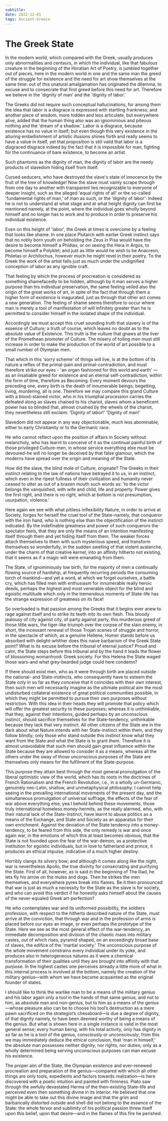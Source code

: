 ```yaml
---
subtitle:
date: 2022-12-01
tags: Ancient-Greece
---
```


# The Greek State

In the modern world, which compared with the Greek, usually produces only abnormalities and centaurs, in which the individual, like that fabulous creature in the beginning of the Horatian Art of Poetry, is jumbled together out of pieces, here in the modern world in one and the same man the greed of the struggle for existence and the need for art show themselves at the same time: out of this unatural amalgamation has originated the dilemma, to excuse and to consecrate that first greed before this need for art. Therefore we believe in the 'dignity of man' and the 'dignity of labor.'

The Greeks did not require such conceptual hallucinations, for among them the idea that labor is a disgrace is expressed with startling frankness; and another piece of wisdom, more hidden and less articulate, but everywhere alive, added that the human thing also was an ignominious and piteous nothing and the 'dream of a shadow.' Labor is a disgrace, because existence has no value in itself; but even though this very existence in the alluring embellishment of artistic illusions shines forth and really seems to have a value in itself, yet that proposition is still valid that labor is a disgraced disgrace indeed by the fact that it is impossible for man, fighting for the continuance of bare existence, to become an artist. 

Such phantoms as the dignity of man, the dignity of labor are the needy products of slavedom hiding itself from itself.

Cursed seducers, who have destroyed the slave's state of innocence by the fruit of the tree of knowledge! Now the slave must vainly scrape through from one day to another with transparent lies recognizable to everyone of deeper insight, such as the alleged 'equal rights of all' or the so-called 'fundamental rights of man,' of man as such, or the 'dignity of labor': Indeed he is not to understand at what stage and at what height dignity can first be mentioned namely, at the point, where the individual goes wholly beyond himself and no longer has to work and to produce in order to preserve his individual existence. 

Even on this height of 'labor', the Greek at times is overcome by a feeling that looks like shame. In one place Plutarch with earlier Greek instinct says that no nobly born youth on beholding the Zeus in Pisa would have the desire to become himself a Phidias, or on seeing the Hera in Argos, to become himself a Polyklet; and just as little would he wish to be Anacreon, Philetas or Archilochus, however much he might revel in their poetry. To the Greek the work of the artist falls just as much under the undignified conception of labor as any ignoble craft. 

That feeling by which the process of procreation is considered as something shamefacedly to be hidden, although by it man serves a higher purpose than his individual preservation, the same feeling veiled also the origin of the great works of art, in spite of the fact that through them a higher form of existence is inagurated, just as through that other act comes a new generation. The feeling of shame seems therefore to occur where man is merely a tool of manifestation of will infinitely greater than he is permitted to consider himself in the isolated shape of the individual. 

Accordingly we must accept this cruel sounding truth that slavery is of the essence of Culture; a truth of course, which leaves no doubt as to the absolute value of Existence. This truth is the vulture that gnaws at the liver of the Promethean promoter of Culture. The misery of toiling men must still increase in order to make the production of the world of art possible to a small number of Olympian men. 

That which in this 'sorry scheme' of things will live, is at the bottom of its nature a reflex of the primal-pain and primal-contradiction, and must therefore strike our eyes - 'an organ fashioned for this world and earth' — as an insatiable greed for existence and an eternal self-contradiction, within the form of time, therefore as Becoming. Every moment devours the preceding one, every birth is the death of innumerable beings; begetting, living, murdering, all is one. Therefore we may compare this grand Culture with a blood-stained victor, who in his triumphal procession carries the defeated along as slaves chained to his chariot, slaves whom a beneficent power has so blinded that, almost crushed by the wheels of the chariot, they nevertheless still exclaim: 'Dignity of labor!' 'Dignity of man!'

Slavedom did not appear in any way objectionable, much less abominable, either to early Christianity or to the Germanic race. 

He who cannot reflect upon the position of affairs in Society without melancholy, who has learnt to conceive of it as the continual painful birth of those privileged Culture-men, in whose service everything else must be devoured-he will no longer be deceived by that false glamour, which the moderns have spread over the origin and meaning of the State. 

How did the slave, the blind mole of Culture, originate? The Greeks in their instinct relating to the law of nations have betrayed it to us, in an instinct, which even in the ripest fullness of their civilization and humanity never ceased to utter as out of a brazen mouth such words as: 'to the victor belongs the vanquished, with wife and child, life and property. Power gives the first right, and there is no right, which at bottom is not presumption, usurpation, violence.'

Here again we see with what pitiless inflexibility Nature, in order to arrive at Society, forges for herself the cruel tool of the State-namely, that conqueror with the iron hand, who is nothing else than the objectification of the instinct indicated. By the indefinable greatness and power of such conquerors the spectator feels, that they are only the means of an intention manifesting itself through them and yet hiding itself from them. The weaker forces attach themselves to them with such mysterious speed, and transform themselves so wonderfully, in the sudden swelling of that violent avalanche, under the charm of that creative kernel, into an affinity hitherto not existing, that it seems as if a magic will were emanating from them.

The State, of ignominiously low birth, for the majority of men a continually flowing source of hardship, at frequently recurring periods the consuming torch of mankind—and yet a word, at which we forget ourselves, a battle cry, which has filled men with enthusiasm for innumerable really heroic deeds, perhaps the highest and most venerable object for the blind and egoistic multitude which only in the tremendous moments of State-life has the strange expression of greatness on its face! 

So overloaded is that passion among the Greeks that it begins ever anew to rage against itself and to strike its teeth into its own flesh. This bloody jealousy of city against city, of party against party, this murderous greed of those little wars, the tiger-like triumph over the corpse of the slain enemy, in short, the incessant renewal of those Trojan scenes of struggle and horror, in the spectacle of which, as a genuine Hellene, Homer stands before us absorbed with delight-whither does this naive barbarism of the Greek State point? What is its excuse before the tribunal of eternal justice? Proud and calm, the State steps before this tribunal and by the hand it leads the flower of blossoming womanhood: Greek society. For this Helena the State waged those wars-and what grey-bearded judge could here condemn?

If there should exist men, who as it were through birth are placed outside the national- and State-instincts, who consequently have to esteem the State only in so far as they conceive that it coincides with their own interest, then such men will necessarily imagine as the ultimate political aim the most undisturbed collateral existence of great political communities possible, in which they might be permitted to pursue their own purposes without restriction. With this idea in their heads they will promote that policy which will offer the greatest security to these purposes; whereas it is unthinkable, that they, against their intentions, guided perhaps by an unconscious instinct, should sacrifice themselves for the State-tendency, unthinkable because they lack that very instinct. All other citizens of the State are in the dark about what Nature intends with her State-instinct within them, and they follow blindly; only those who stand outside this instinct know what they want from the State and what the State is to grant them. Therefore it is almost unavoidable that such men should gain great influence within the State because they are allowed to consider it as a means, whereas all the others under the sway of those unconscious purposes of the State are themselves only means for the fulfilment of the State-purpose.

This purpose they attain best through the most general promulgation of the liberal optimistic view of the world, which has its roots in the doctrines of French Rationalism and the French Revolution, i.e., in a wholly un-Germanic, genuinely neo-Latin, shallow, and unmetaphysical philosophy. I cannot help seeing in the prevailing international movements of the present day, and the simultaneous promulgation of universal suffrage, the effects of the fear of war above everything else, yea I behold behind these movements, those truly international homeless money-hermits, as the really alarmed, who, with their natural lack of the State-instinct, have learnt to abuse politics as a means of the Exchange, and State and Society as an apparatus for their own enrichment. Against the deviation of the State tendency into a money-tendency, to be feared from this side, the only remedy is war and once again war, in the emotions of which this at least becomes obvious, that the State is not founded upon the fear of the war-demon, as a protective institution for egoistic individuals, but in love to fatherland and prince, it produces an ethical impulse, indicative of a much higher destiny.

Horribly clangs its silvery bow; and although it comes along like the night, war is nevertheless Apollo, the true divinity for consecrating and purifying the State. First of all, however, as is said in the beginning of The Iliad, he lets fly his arrow on the mules and dogs. Then he strikes the men themselves, and everywhere pyres break into flames. Be it then pronounced that war is just as much a necessity for the State as the slave is for society, and who can avoid this verdict if he honestly asks himself about the causes of the never-equaled Greek art-perfection?

He who contemplates war and its uniformed possibility, the soldiers profession, with respect to the hitherto described nature of the State, must arrive at the conviction, that through war and in the profession of arms is placed before our eyes an image, or even perhaps the prototype of the State. Here we see as the most general effect of the war-tendency, an immediate decomposition and division of the chaotic mass into military castes, out of which rises, pyramid shaped, on an exceedingly broad base of slaves, the edifice of the 'martial society.' The unconscious purpose of the whole movement constrains every individual under its yoke, and produces also in heterogeneous natures as it were a chemical transformation of their qualities until they are brought into affinity with that purpose. In the highest castes one perceives already a little more of what in this internal process is involved at the bottom, namely the creation of the military genius—with whom we have become acquainted as the original founder of states.

I should like to think the warlike man to be a means of the military genius and his labor again only a tool in the hands of that same genius; and not to him, as absolute man and non-genius, but to him as a means of the genius—whose pleasure also can be to choose his tool’s destruction as a mere pawn sacrificed on the strategist’s chessboard—is due a degree of dignity, of that dignity namely, to have been deemed worthy of being a means of the genius. But what is shown here in a single instance is valid in the most general sense; every human being, with his total activity, only has dignity in so far as he is a tool of the genius, consciously or unconsciously; from this we may immediately deduce the ethical conclusion, that 'man in himself,' the absolute man possesses neither dignity, nor rights, nor duties; only as a wholly determined being serving unconscious purposes can man excuse his existence.

The proper aim of the State, the Olympian existence and ever-renewed procreation and preparation of the genius—compared with which all other things are only tools, expedients and factors towards realization—is here discovered with a poetic intuition and painted with firmness. Plato saw through the awfully devastated Herma of the then-existing State-life and perceived even then something divine in its interior. He believed that one might be able to take out this divine image and that the grim and barbarically distorted outside and shell did not belong to the essence of the State: the whole fervor and sublimity of his political passion threw itself upon this belief, upon that desire—and in the flames of this fire he perished.